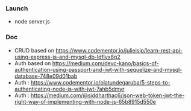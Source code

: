 ### Launch

- node server.js

### Doc

- CRUD based on https://www.codementor.io/julieisip/learn-rest-api-using-express-js-and-mysql-db-ldflyx8g2
- Auth based on https://medium.com/devc-kano/basics-of-authentication-using-passport-and-jwt-with-sequelize-and-mysql-database-748e09d01bab
- Auth : https://www.codementor.io/olatundegaruba/5-steps-to-authenticating-node-js-with-jwt-7ahb5dmyr
- Auth : https://medium.com/@siddharthac6/json-web-token-jwt-the-right-way-of-implementing-with-node-js-65b8915d550e

